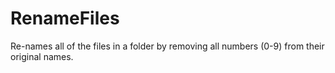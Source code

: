 # RenameFiles
Re-names all of the files in a folder by removing all numbers (0-9) from their original names.
